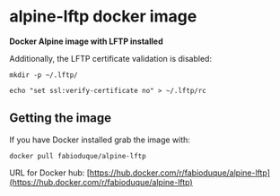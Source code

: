 # alpine-lftp docker image

**Docker Alpine image with LFTP installed**

Additionally, the LFTP certificate validation is disabled:

`mkdir -p ~/.lftp/`

`echo "set ssl:verify-certificate no" > ~/.lftp/rc`

## Getting the image ##
If you have Docker installed grab the image with:

`docker pull fabioduque/alpine-lftp`

URL for Docker hub:
[https://hub.docker.com/r/fabioduque/alpine-lftp](https://hub.docker.com/r/fabioduque/alpine-lftp)
